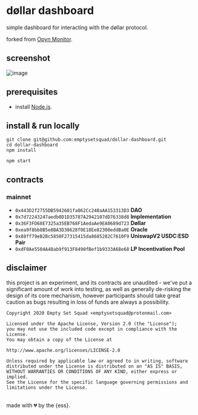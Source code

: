# døllar dashboard
simple dashboard for interacting with the døllar protocol.

forked from [Opyn Monitor](https://opynmonitor.xyz).

## screenshot
![image](https://user-images.githubusercontent.com/62496341/90950891-b2469f00-e40a-11ea-90ae-680683462d9f.png)

## prerequisites
- install [Node.js](https://nodejs.org/en/download/).

## install & run locally
```shell
git clone git@github.com:emptysetsquad/dollar-dashboard.git
cd dollar-dashboard
npm install

npm start
```

## contracts
### mainnet
- `0x443D2f2755DB5942601fa062Cc248aAA153313D3` **DAO**
- `0x7d72243247aedb0D1D35787A2942107dD76338d8` **Implementation**
- `0x36F3FD68E7325a35EB768F1AedaAe9EA0689d723` **Døllar**
- `0xea9f8bb8B5e8BA3D38628f0E18Ee82300eddBa0E` **Oracle**
- `0x88ff79eB2Bc5850F27315415da8685282C7610F9` **UniswapV2 USDC:ESD Pair**
- `0xdF0Ae5504A48ab9f913F8490fBef1b9333A68e68` **LP Incentivation Pool**

## disclaimer
this project is an experiment, and its contracts are unaudited - we've put a significant amount of work into testing, as well as generally de-risking the design of its core mechanism, however participants should take great caution as bugs resulting in loss of funds are always a possibility.

```
Copyright 2020 Empty Set Squad <emptysetsquad@protonmail.com>

Licensed under the Apache License, Version 2.0 (the "License");
you may not use the included code except in compliance with the License.
You may obtain a copy of the License at

http://www.apache.org/licenses/LICENSE-2.0

Unless required by applicable law or agreed to in writing, software
distributed under the License is distributed on an "AS IS" BASIS,
WITHOUT WARRANTIES OR CONDITIONS OF ANY KIND, either express or implied.
See the License for the specific language governing permissions and
limitations under the License.
```

<br>
made with 💔️ by the {ess}.
